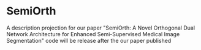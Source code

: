 # SemiOrth
A description projection for our paper "SemiOrth: A Novel Orthogonal Dual Network Architecture for Enhanced Semi-Supervised Medical Image Segmentation"
code will be release after the our paper published

